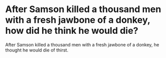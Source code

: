 # After Samson killed a thousand men with a fresh jawbone of a donkey, how did he think he would die?

After Samson killed a thousand men with a fresh jawbone of a donkey, he thought he would die of thirst.

